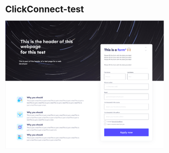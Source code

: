 # ClickConnect-test
<p align="center">
  <img src="https://github.com/leovenom/ClickConnect-test/blob/main/images/print.png?w="350" alt="Happy">
</p>
